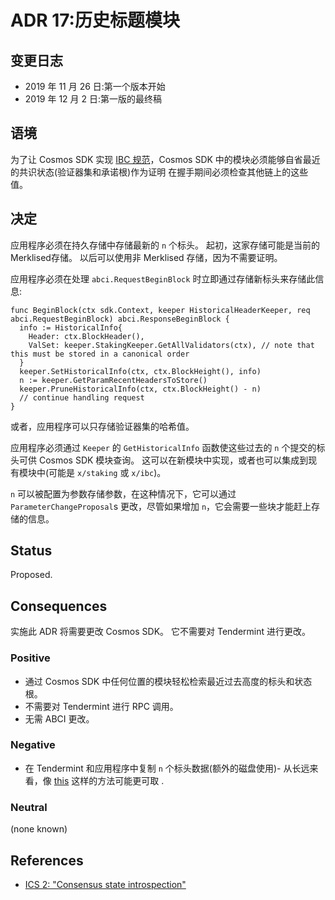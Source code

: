 # ADR 17:历史标题模块

## 变更日志

- 2019 年 11 月 26 日:第一个版本开始
- 2019 年 12 月 2 日:第一版的最终稿

## 语境

为了让 Cosmos SDK 实现 [IBC 规范](https://github.com/cosmos/ics)，Cosmos SDK 中的模块必须能够自省最近的共识状态(验证器集和承诺根)作为证明 在握手期间必须检查其他链上的这些值。

## 决定

应用程序必须在持久存储中存储最新的 `n` 个标头。 起初，这家存储可能是当前的 Merklised存储。 以后可以使用非 Merklised 存储，因为不需要证明。

应用程序必须在处理 `abci.RequestBeginBlock` 时立即通过存储新标头来存储此信息: 

```golang
func BeginBlock(ctx sdk.Context, keeper HistoricalHeaderKeeper, req abci.RequestBeginBlock) abci.ResponseBeginBlock {
  info := HistoricalInfo{
    Header: ctx.BlockHeader(),
    ValSet: keeper.StakingKeeper.GetAllValidators(ctx), // note that this must be stored in a canonical order
  }
  keeper.SetHistoricalInfo(ctx, ctx.BlockHeight(), info)
  n := keeper.GetParamRecentHeadersToStore()
  keeper.PruneHistoricalInfo(ctx, ctx.BlockHeight() - n)
  // continue handling request
}
```

或者，应用程序可以只存储验证器集的哈希值。

应用程序必须通过 `Keeper` 的 `GetHistoricalInfo` 函数使这些过去的 `n` 个提交的标头可供 Cosmos SDK 模块查询。 这可以在新模块中实现，或者也可以集成到现有模块中(可能是 `x/staking` 或 `x/ibc`)。

`n` 可以被配置为参数存储参数，在这种情况下，它可以通过 `ParameterChangeProposal`s 更改，尽管如果增加 `n`，它会需要一些块才能赶上存储的信息。 

## Status

Proposed.

## Consequences

实施此 ADR 将需要更改 Cosmos SDK。 它不需要对 Tendermint 进行更改。

### Positive

- 通过 Cosmos SDK 中任何位置的模块轻松检索最近过去高度的标头和状态根。
- 不需要对 Tendermint 进行 RPC 调用。
- 无需 ABCI 更改。 

### Negative

- 在 Tendermint 和应用程序中复制 `n` 个标头数据(额外的磁盘使用)- 从长远来看，像 [this](https://github.com/tendermint/tendermint/issues/4210) 这样的方法可能更可取 . 

### Neutral

(none known)

## References

- [ICS 2: "Consensus state introspection"](https://github.com/cosmos/ibc/tree/master/spec/core/ics-002-client-semantics#consensus-state-introspection)
